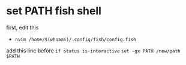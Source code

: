 # set PATH fish shell

first, edit this
- `nvim /home/$(whoami)/.config/fish/config.fish`

add this line before `if status is-interactive`
`set -gx PATH /new/path $PATH`